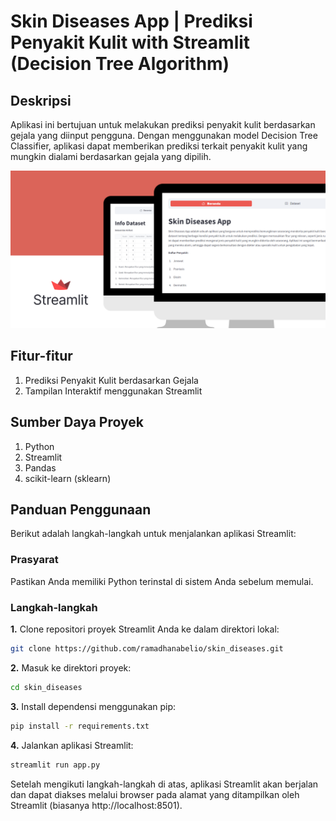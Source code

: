 # Skin Diseases App | Prediksi Penyakit Kulit with Streamlit (Decision Tree Algorithm)

## Deskripsi
Aplikasi ini bertujuan untuk melakukan prediksi penyakit kulit berdasarkan gejala yang diinput pengguna. Dengan menggunakan model Decision Tree Classifier, aplikasi dapat memberikan prediksi terkait penyakit kulit yang mungkin dialami berdasarkan gejala yang dipilih.

![Skin Diseases App Thumbnail](github/Skin%20Diseases%20App%20Thumbnail.png)

## Fitur-fitur
1. Prediksi Penyakit Kulit berdasarkan Gejala
2. Tampilan Interaktif menggunakan Streamlit

## Sumber Daya Proyek
1. Python
2. Streamlit
3. Pandas
4. scikit-learn (sklearn)

## Panduan Penggunaan
Berikut adalah langkah-langkah untuk menjalankan aplikasi Streamlit:

### Prasyarat
Pastikan Anda memiliki Python terinstal di sistem Anda sebelum memulai.

### Langkah-langkah
**1.** Clone repositori proyek Streamlit Anda ke dalam direktori lokal:

   ```bash
   git clone https://github.com/ramadhanabelio/skin_diseases.git
   ```

**2.** Masuk ke direktori proyek:

   ```bash
   cd skin_diseases
   ```

**3.** Install dependensi menggunakan pip:

   ```bash
   pip install -r requirements.txt
   ```

**4.** Jalankan aplikasi Streamlit:

   ```bash
   streamlit run app.py
   ```

Setelah mengikuti langkah-langkah di atas, aplikasi Streamlit akan berjalan dan dapat diakses melalui browser pada alamat yang ditampilkan oleh Streamlit (biasanya http://localhost:8501).
